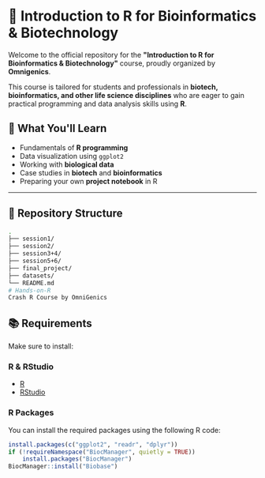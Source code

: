 # 🧬 Introduction to R for Bioinformatics & Biotechnology

Welcome to the official repository for the **"Introduction to R for Bioinformatics & Biotechnology"** course, proudly organized by **Omnigenics**.

This course is tailored for students and professionals in **biotech, bioinformatics, and other life science disciplines** who are eager to gain practical programming and data analysis skills using **R**.



## 🧠 What You'll Learn

- Fundamentals of **R programming**
- Data visualization using `ggplot2`
- Working with **biological data**
- Case studies in **biotech** and **bioinformatics**
- Preparing your own **project notebook** in R

---

## 📂 Repository Structure

```bash
.
├── session1/
├── session2/
├── session3+4/
├── session5+6/
├── final_project/
├── datasets/
└── README.md
# Hands-on-R
Crash R Course by OmniGenics
```
## 📚 Requirements

Make sure to install:

### R & RStudio

- [R](https://cran.r-project.org/)
- [RStudio](https://posit.co/download/rstudio-desktop/)

### R Packages

You can install the required packages using the following R code:

```r
install.packages(c("ggplot2", "readr", "dplyr"))
if (!requireNamespace("BiocManager", quietly = TRUE))
    install.packages("BiocManager")
BiocManager::install("Biobase")
